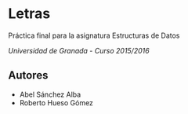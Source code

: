 # Letras

Práctica final para la asignatura Estructuras de Datos

*Universidad de Granada - Curso 2015/2016*

## Autores
  * Abel Sánchez Alba
  * Roberto Hueso Gómez
